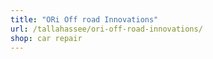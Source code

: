 ```yaml
---
title: "ORi Off road Innovations"
url: /tallahassee/ori-off-road-innovations/
shop: car repair
---
```

